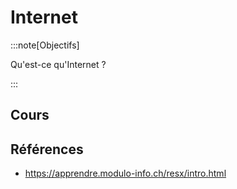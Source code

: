 # Internet

:::note[Objectifs]

Qu'est-ce qu'Internet ?

:::

## Cours

<Reaveal name="3cci-webs-internet" />

## Références

- https://apprendre.modulo-info.ch/resx/intro.html
